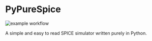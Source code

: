 # PyPureSpice
![example workflow](https://github.com/jackforrester03/PyPureSPICE/actions/workflows/python-app.yml/badge.svg)

A simple and easy to read SPICE simulator written purely in Python.
